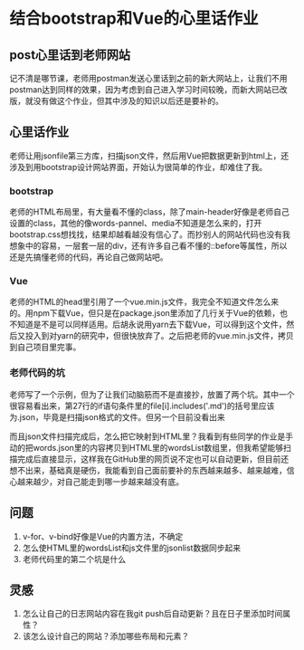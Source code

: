 # 结合bootstrap和Vue的心里话作业
## post心里话到老师网站
记不清是哪节课，老师用postman发送心里话到之前的新大网站上，让我们不用postman达到同样的效果，因为考虑到自己进入学习时间较晚，而新大网站已改版，就没有做这个作业，但其中涉及的知识以后还是要补的。

## 心里话作业
老师让用jsonfile第三方库，扫描json文件，然后用Vue把数据更新到html上，还涉及到用bootstrap设计网站界面，开始认为很简单的作业，却难住了我。

### bootstrap
老师的HTML布局里，有大量看不懂的class，除了main-header好像是老师自己设置的class，其他的像words-pannel、media不知道是怎么来的，打开bootstrap.css想找找，结果却越看越没有信心了。而抄别人的网站代码也没有我想象中的容易，一层套一层的div，还有许多自己看不懂的::before等属性，所以还是先搞懂老师的代码，再论自己做网站吧。

### Vue
老师的HTML的head里引用了一个vue.min.js文件，我完全不知道文件怎么来的。用npm下载Vue，但只是在package.json里添加了几行关于Vue的依赖，也不知道是不是可以同样适用。后胡永说用yarn去下载Vue，可以得到这个文件，然后又投入到对yarn的研究中，但很快放弃了。之后把老师的vue.min.js文件，拷贝到自己项目里完事。

### 老师代码的坑
老师写了一个示例，但为了让我们动脑筋而不是直接抄，放置了两个坑。其中一个很容易看出来，第27行的if语句条件里的file[i].includes('.md')的括号里应该为.json，毕竟是扫描json格式的文件。但另一个目前没看出来

而且json文件扫描完成后，怎么把它映射到HTML里？我看到有些同学的作业是手动的把words.json里的内容拷贝到HTML里的wordsList数组里，但我希望能够扫描完成后直接显示，这样我在GitHub里的网页说不定也可以自动更新，但目前还想不出来，基础真是硬伤，我能看到自己面前要补的东西越来越多、越来越难，信心越来越少，对自己能走到哪一步越来越没有底。

## 问题
1. v-for、v-bind好像是Vue的内置方法，不确定
2. 怎么使HTML里的wordsList和js文件里的jsonlist数据同步起来
3. 老师代码里的第二个坑是什么

## 灵感
1. 怎么让自己的日志网站内容在我git push后自动更新？且在日子里添加时间属性？
2. 该怎么设计自己的网站？添加哪些布局和元素？